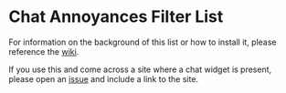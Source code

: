 # Chat Annoyances Filter List

For information on the background of this list or how to install it, please reference the [wiki](https://github.com/LinuxLowell/chat-annoyances/wiki/Chat-Annoyances-Filter-List/ "Chat Annoyances Wiki").

If you use this and come across a site where a chat widget is present, please open an [issue](https://github.com/LinuxLowell/chat-annoyances/issues/new) and include a link to the site.
